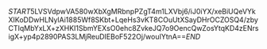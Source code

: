 $START$5LVSVdpwVA580wXbXgMRbnpPZgT4m1LXVbj6/iJ0iYX/xeBiUQeVYkXIKoDDwHLNylAi1885Wf8SKbt+LqeHs3vKT8COuUtXSayDHrOCZOSQ4/zbyCTIqMbYxLX+zXHKI1SbmYEXsO0ehc8ZvkeJQ7o9OencQwZosYtqKD4zENrsigX+yp4p2890PAS3LMjReuDIEBoF522Oj/wouIYtnA==$END$